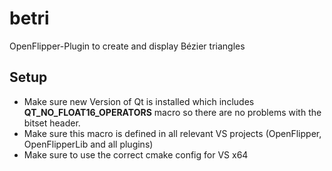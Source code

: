 # betri
OpenFlipper-Plugin to create and display Bézier triangles

## Setup

- Make sure new Version of Qt is installed which includes **QT_NO_FLOAT16_OPERATORS**
macro so there are no problems with the bitset header.
- Make sure this macro is defined in all relevant VS projects (OpenFlipper, OpenFlipperLib and all plugins)
- Make sure to use the correct cmake config for VS x64
